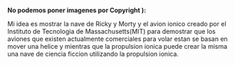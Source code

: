 **No podemos poner imagenes por Copyright ):**

Mi idea es mostrar la nave de Ricky y Morty y el avion ionico creado por el Instituto de Tecnologia de Massachusetts(MIT) para demostrar que los aviones que existen actualmente comerciales para volar estan se basan en mover una helice y mientras que la propulsion ionica puede crear la misma una nave de ciencia ficcion utilizando la propulsion ionica.

